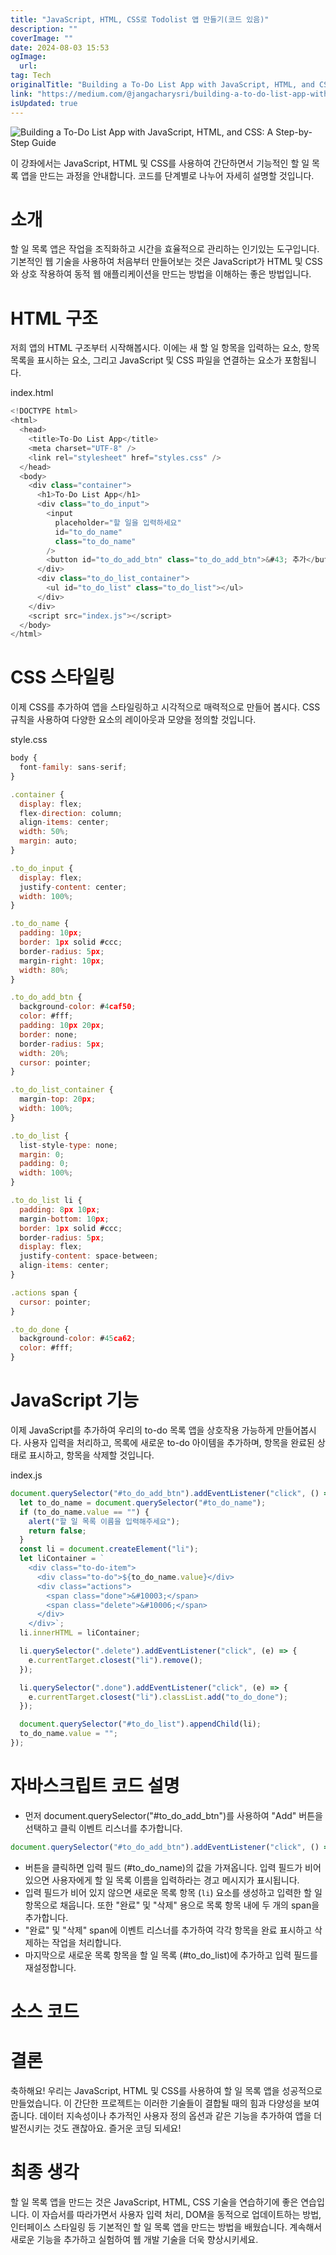 ```yaml
---
title: "JavaScript, HTML, CSS로 Todolist 앱 만들기(코드 있음)"
description: ""
coverImage: ""
date: 2024-08-03 15:53
ogImage:
  url:
tag: Tech
originalTitle: "Building a To-Do List App with JavaScript, HTML, and CSS, A Step-by-Step Guide"
link: "https://medium.com/@jangacharysri/building-a-to-do-list-app-with-javascript-html-and-css-a-step-by-step-guide-4103d5d9402f"
isUpdated: true
---
```


![Building a To-Do List App with JavaScript, HTML, and CSS: A Step-by-Step Guide](/assets/img/Building-a-To-Do-List-App-with-JavaScript-HTML-and-CSS-A-Step-by-Step-Guide._0.png)

이 강좌에서는 JavaScript, HTML 및 CSS를 사용하여 간단하면서 기능적인 할 일 목록 앱을 만드는 과정을 안내합니다. 코드를 단계별로 나누어 자세히 설명할 것입니다.

# 소개

할 일 목록 앱은 작업을 조직화하고 시간을 효율적으로 관리하는 인기있는 도구입니다. 기본적인 웹 기술을 사용하여 처음부터 만들어보는 것은 JavaScript가 HTML 및 CSS와 상호 작용하여 동적 웹 애플리케이션을 만드는 방법을 이해하는 좋은 방법입니다.

<!-- seedividend - 사각형 -->

<ins class="adsbygoogle"
     style="display:block"
     data-ad-client="ca-pub-4877378276818686"
     data-ad-slot="1898504329"
     data-ad-format="auto"
     data-full-width-responsive="true"></ins>

<script>
     (adsbygoogle = window.adsbygoogle || []).push({});
</script>

# HTML 구조

저희 앱의 HTML 구조부터 시작해봅시다. 이에는 새 할 일 항목을 입력하는 요소, 항목 목록을 표시하는 요소, 그리고 JavaScript 및 CSS 파일을 연결하는 요소가 포함됩니다.

index.html

```js
<!DOCTYPE html>
<html>
  <head>
    <title>To-Do List App</title>
    <meta charset="UTF-8" />
    <link rel="stylesheet" href="styles.css" />
  </head>
  <body>
    <div class="container">
      <h1>To-Do List App</h1>
      <div class="to_do_input">
        <input
          placeholder="할 일을 입력하세요"
          id="to_do_name"
          class="to_do_name"
        />
        <button id="to_do_add_btn" class="to_do_add_btn">&#43; 추가</button>
      </div>
      <div class="to_do_list_container">
        <ul id="to_do_list" class="to_do_list"></ul>
      </div>
    </div>
    <script src="index.js"></script>
  </body>
</html>
```

<!-- seedividend - 사각형 -->

<ins class="adsbygoogle"
     style="display:block"
     data-ad-client="ca-pub-4877378276818686"
     data-ad-slot="1898504329"
     data-ad-format="auto"
     data-full-width-responsive="true"></ins>

<script>
     (adsbygoogle = window.adsbygoogle || []).push({});
</script>

# CSS 스타일링

이제 CSS를 추가하여 앱을 스타일링하고 시각적으로 매력적으로 만들어 봅시다. CSS 규칙을 사용하여 다양한 요소의 레이아웃과 모양을 정의할 것입니다.

style.css

```js
body {
  font-family: sans-serif;
}

.container {
  display: flex;
  flex-direction: column;
  align-items: center;
  width: 50%;
  margin: auto;
}

.to_do_input {
  display: flex;
  justify-content: center;
  width: 100%;
}

.to_do_name {
  padding: 10px;
  border: 1px solid #ccc;
  border-radius: 5px;
  margin-right: 10px;
  width: 80%;
}

.to_do_add_btn {
  background-color: #4caf50;
  color: #fff;
  padding: 10px 20px;
  border: none;
  border-radius: 5px;
  width: 20%;
  cursor: pointer;
}

.to_do_list_container {
  margin-top: 20px;
  width: 100%;
}

.to_do_list {
  list-style-type: none;
  margin: 0;
  padding: 0;
  width: 100%;
}

.to_do_list li {
  padding: 8px 10px;
  margin-bottom: 10px;
  border: 1px solid #ccc;
  border-radius: 5px;
  display: flex;
  justify-content: space-between;
  align-items: center;
}

.actions span {
  cursor: pointer;
}

.to_do_done {
  background-color: #45ca62;
  color: #fff;
}
```

<!-- seedividend - 사각형 -->

<ins class="adsbygoogle"
     style="display:block"
     data-ad-client="ca-pub-4877378276818686"
     data-ad-slot="1898504329"
     data-ad-format="auto"
     data-full-width-responsive="true"></ins>

<script>
     (adsbygoogle = window.adsbygoogle || []).push({});
</script>

# JavaScript 기능

이제 JavaScript를 추가하여 우리의 to-do 목록 앱을 상호작용 가능하게 만들어봅시다. 사용자 입력을 처리하고, 목록에 새로운 to-do 아이템을 추가하며, 항목을 완료된 상태로 표시하고, 항목을 삭제할 것입니다.

index.js

```js
document.querySelector("#to_do_add_btn").addEventListener("click", () => {
  let to_do_name = document.querySelector("#to_do_name");
  if (to_do_name.value == "") {
    alert("할 일 목록 이름을 입력해주세요");
    return false;
  }
  const li = document.createElement("li");
  let liContainer = `
    <div class="to-do-item">
      <div class="to-do">${to_do_name.value}</div>
      <div class="actions">
        <span class="done">&#10003;</span>
        <span class="delete">&#10006;</span>
      </div>
    </div>`;
  li.innerHTML = liContainer;

  li.querySelector(".delete").addEventListener("click", (e) => {
    e.currentTarget.closest("li").remove();
  });

  li.querySelector(".done").addEventListener("click", (e) => {
    e.currentTarget.closest("li").classList.add("to_do_done");
  });

  document.querySelector("#to_do_list").appendChild(li);
  to_do_name.value = "";
});
```

<!-- seedividend - 사각형 -->

<ins class="adsbygoogle"
     style="display:block"
     data-ad-client="ca-pub-4877378276818686"
     data-ad-slot="1898504329"
     data-ad-format="auto"
     data-full-width-responsive="true"></ins>

<script>
     (adsbygoogle = window.adsbygoogle || []).push({});
</script>

# 자바스크립트 코드 설명

- 먼저 document.querySelector("#to_do_add_btn")를 사용하여 "Add" 버튼을 선택하고 클릭 이벤트 리스너를 추가합니다.

```js
document.querySelector("#to_do_add_btn").addEventListener("click", () => {});
```

- 버튼을 클릭하면 입력 필드 (#to_do_name)의 값을 가져옵니다. 입력 필드가 비어있으면 사용자에게 할 일 목록 이름을 입력하라는 경고 메시지가 표시됩니다.
- 입력 필드가 비어 있지 않으면 새로운 목록 항목 (`li`) 요소를 생성하고 입력한 할 일 항목으로 채웁니다. 또한 "완료" 및 "삭제" 용으로 목록 항목 내에 두 개의 span을 추가합니다.
- "완료" 및 "삭제" span에 이벤트 리스너를 추가하여 각각 항목을 완료 표시하고 삭제하는 작업을 처리합니다.
- 마지막으로 새로운 목록 항목을 할 일 목록 (#to_do_list)에 추가하고 입력 필드를 재설정합니다.

<!-- seedividend - 사각형 -->

<ins class="adsbygoogle"
     style="display:block"
     data-ad-client="ca-pub-4877378276818686"
     data-ad-slot="1898504329"
     data-ad-format="auto"
     data-full-width-responsive="true"></ins>

<script>
     (adsbygoogle = window.adsbygoogle || []).push({});
</script>

# 소스 코드

# 결론

축하해요! 우리는 JavaScript, HTML 및 CSS를 사용하여 할 일 목록 앱을 성공적으로 만들었습니다. 이 간단한 프로젝트는 이러한 기술들이 결합될 때의 힘과 다양성을 보여줍니다. 데이터 지속성이나 추가적인 사용자 정의 옵션과 같은 기능을 추가하여 앱을 더 발전시키는 것도 괜찮아요. 즐거운 코딩 되세요!

# 최종 생각

<!-- seedividend - 사각형 -->

<ins class="adsbygoogle"
     style="display:block"
     data-ad-client="ca-pub-4877378276818686"
     data-ad-slot="1898504329"
     data-ad-format="auto"
     data-full-width-responsive="true"></ins>

<script>
     (adsbygoogle = window.adsbygoogle || []).push({});
</script>

할 일 목록 앱을 만드는 것은 JavaScript, HTML, CSS 기술을 연습하기에 좋은 연습입니다. 이 자습서를 따라가면서 사용자 입력 처리, DOM을 동적으로 업데이트하는 방법, 인터페이스 스타일링 등 기본적인 할 일 목록 앱을 만드는 방법을 배웠습니다. 계속해서 새로운 기능을 추가하고 실험하여 웹 개발 기술을 더욱 향상시키세요.

